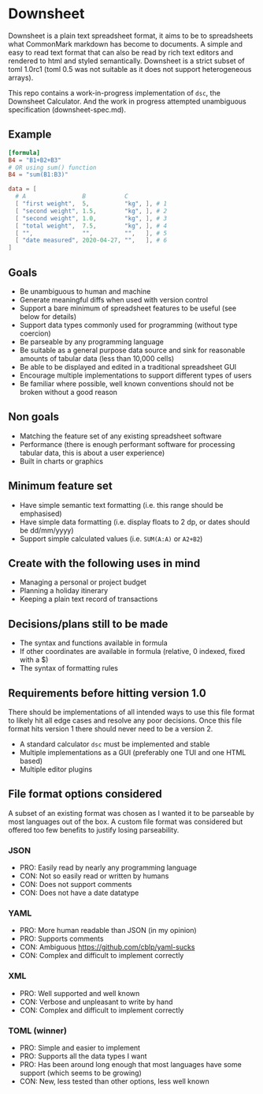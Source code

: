 # Downsheet

Downsheet is a plain text spreadsheet format, it aims to be to spreadsheets what CommonMark markdown has become to documents. A simple and easy to read text format that can also be read by rich text editors and rendered to html and styled semantically. Downsheet is a strict subset of toml 1.0rc1 (toml 0.5 was not suitable as it does not support heterogeneous arrays).

This repo contains a work-in-progress implementation of `dsc`, the Downsheet Calculator. And the work in progress attempted unambiguous specification (downsheet-spec.md).


## Example
```toml
[formula]
B4 = "B1+B2+B3"
# OR using sum() function
B4 = "sum(B1:B3)"

data = [
  # A                B           C
  [ "first weight",  5,          "kg", ], # 1
  [ "second weight", 1.5,        "kg", ], # 2
  [ "second weight", 1.0,        "kg", ], # 3
  [ "total weight",  7.5,        "kg", ], # 4
  [ "",              "",         "",   ], # 5
  [ "date measured", 2020-04-27, "",   ], # 6
]
```


## Goals
- Be unambiguous to human and machine
- Generate meaningful diffs when used with version control
- Support a bare minimum of spreadsheet features to be useful (see below for details)
- Support data types commonly used for programming (without type coercion)
- Be parseable by any programming language
- Be suitable as a general purpose data source and sink for reasonable amounts of tabular data (less than 10,000 cells)
- Be able to be displayed and edited in a traditional spreadsheet GUI
- Encourage multiple implementations to support different types of users
- Be familiar where possible, well known conventions should not be broken without a good reason


## Non goals
- Matching the feature set of any existing spreadsheet software
- Performance (there is enough performant software for processing tabular data, this is about a user experience)
- Built in charts or graphics


## Minimum feature set
- Have simple semantic text formatting (i.e. this range should be emphasised)
- Have simple data formatting (i.e. display floats to 2 dp, or dates should be dd/mm/yyyy)
- Support simple calculated values (i.e. `SUM(A:A)` or `A2+B2`)


## Create with the following uses in mind
- Managing a personal or project budget
- Planning a holiday itinerary
- Keeping a plain text record of transactions


## Decisions/plans still to be made
- The syntax and functions available in formula
- If other coordinates are available in formula (relative, 0 indexed, fixed with a $)
- The syntax of formatting rules


## Requirements before hitting version 1.0
There should be implementations of all intended ways to use this file format to likely hit all edge cases and resolve any poor decisions. Once this file format hits version 1 there should never need to be a version 2.
- A standard calculator `dsc` must be implemented and stable
- Multiple implementations as a GUI (preferably one TUI and one HTML based)
- Multiple editor plugins


## File format options considered
A subset of an existing format was chosen as I wanted it to be parseable by most languages out of the box. A custom file format was considered but offered too few benefits to justify losing parseability.

### JSON
- PRO: Easily read by nearly any programming language
- CON: Not so easily read or written by humans
- CON: Does not support comments
- CON: Does not have a date datatype

### YAML
- PRO: More human readable than JSON (in my opinion)
- PRO: Supports comments
- CON: Ambiguous https://github.com/cblp/yaml-sucks
- CON: Complex and difficult to implement correctly

### XML
- PRO: Well supported and well known
- CON: Verbose and unpleasant to write by hand
- CON: Complex and difficult to implement correctly

### TOML (winner)
- PRO: Simple and easier to implement
- PRO: Supports all the data types I want
- PRO: Has been around long enough that most languages have some support (which seems to be growing)
- CON: New, less tested than other options, less well known
